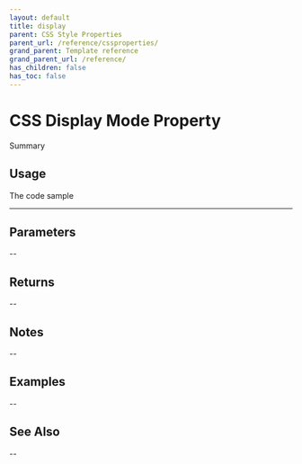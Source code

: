 ```yaml
---
layout: default
title: display
parent: CSS Style Properties
parent_url: /reference/cssproperties/
grand_parent: Template reference
grand_parent_url: /reference/
has_children: false
has_toc: false
---
```


# CSS Display Mode Property

Summary

## Usage

 The code sample

---

## Parameters

--

## Returns 

--

## Notes


-- 

## Examples


--


## See Also


--

